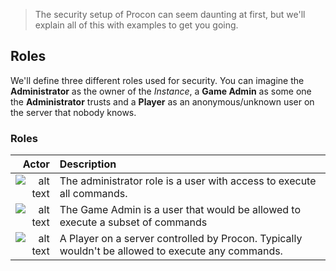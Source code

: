 
> The security setup of Procon can seem daunting at first, but we'll explain all of this with examples to get you going.

## Roles

We'll define three different roles used for security. You can imagine the **Administrator** as the owner of the *Instance*, a **Game Admin** as some one the **Administrator** trusts and a **Player** as an anonymous/unknown user on the server that nobody knows.

### Roles

| Actor | Description |
| ------:| :-----------|
| ![alt text]({{assets}}/images/features-security-stock-administrator.jpg "Security - Administrator Role")    | The administrator role is a user with access to execute all commands. |
| ![alt text]({{assets}}/images/features-security-stock-game-admin.jpg "Security - Game Admin Role")  | The Game Admin is a user that would be allowed to execute a subset of commands |
| ![alt text]({{assets}}/images/features-security-stock-player.jpg "Security - Player Role")     | A Player on a server controlled by Procon. Typically wouldn't be allowed to execute any commands. |



